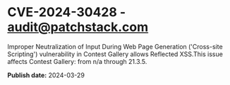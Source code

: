 # CVE-2024-30428 - audit@patchstack.com

Improper Neutralization of Input During Web Page Generation ('Cross-site Scripting') vulnerability in Contest Gallery allows Reflected XSS.This issue affects Contest Gallery: from n/a through 21.3.5.



**Publish date:** 2024-03-29
